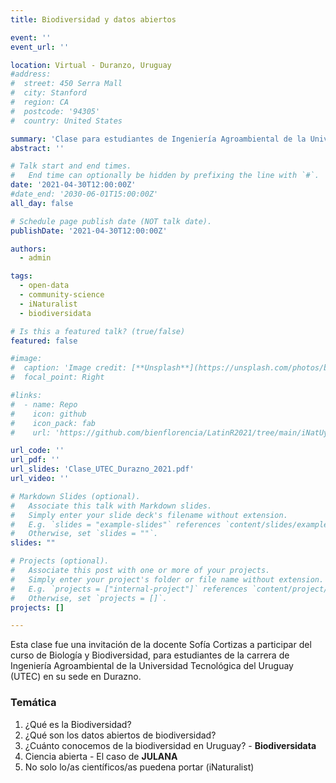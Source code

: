 ```yaml
---
title: Biodiversidad y datos abiertos

event: ''
event_url: ''

location: Virtual - Duranzo, Uruguay
#address:
#  street: 450 Serra Mall
#  city: Stanford
#  region: CA
#  postcode: '94305'
#  country: United States

summary: 'Clase para estudiantes de Ingeniería Agroambiental de la Universidad Tecnológica del Uruguay UTEC Durazno'
abstract: ''

# Talk start and end times.
#   End time can optionally be hidden by prefixing the line with `#`.
date: '2021-04-30T12:00:00Z'
#date_end: '2030-06-01T15:00:00Z'
all_day: false

# Schedule page publish date (NOT talk date).
publishDate: '2021-04-30T12:00:00Z'

authors:
  - admin

tags:
  - open-data
  - community-science
  - iNaturalist
  - biodiversidata

# Is this a featured talk? (true/false)
featured: false

#image:
#  caption: 'Image credit: [**Unsplash**](https://unsplash.com/photos/bzdhc5b3Bxs)'
#  focal_point: Right

#links:
#  - name: Repo
#    icon: github
#    icon_pack: fab
#    url: 'https://github.com/bienflorencia/LatinR2021/tree/main/iNatUy_priority_map'

url_code: ''
url_pdf: ''
url_slides: 'Clase_UTEC_Durazno_2021.pdf'
url_video: ''

# Markdown Slides (optional).
#   Associate this talk with Markdown slides.
#   Simply enter your slide deck's filename without extension.
#   E.g. `slides = "example-slides"` references `content/slides/example-slides.md`.
#   Otherwise, set `slides = ""`.
slides: ""

# Projects (optional).
#   Associate this post with one or more of your projects.
#   Simply enter your project's folder or file name without extension.
#   E.g. `projects = ["internal-project"]` references `content/project/deep-learning/index.md`.
#   Otherwise, set `projects = []`.
projects: []

---
```


Esta clase fue una invitación de la docente Sofía Cortizas a participar del curso de Biología y Biodiversidad, para estudiantes de la carrera de Ingeniería Agroambiental de la Universidad Tecnológica del Uruguay (UTEC) en su sede en Durazno.

### Temática
1. ¿Qué es la Biodiversidad?
2. ¿Qué son los datos abiertos de biodiversidad?
3. ¿Cuánto conocemos de la biodiversidad en Uruguay? - **Biodiversidata**
4. Ciencia abierta - El caso de **JULANA**
5. No solo lo/as científicos/as puedena portar (iNaturalist)
